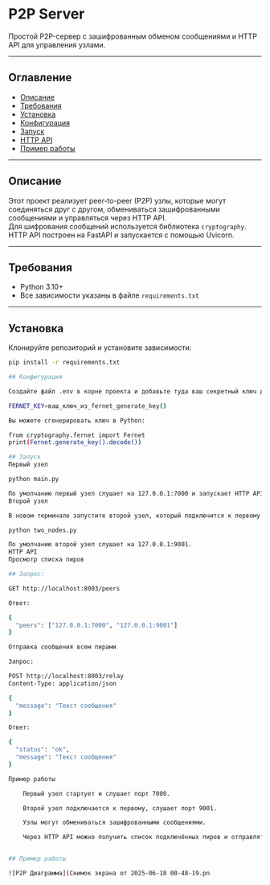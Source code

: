 # P2P Server

Простой P2P-сервер с зашифрованным обменом сообщениями и HTTP API для управления узлами.

---

## Оглавление

- [Описание](#описание)
- [Требования](#требования)
- [Установка](#установка)
- [Конфигурация](#конфигурация)
- [Запуск](#запуск)
- [HTTP API](#http-api)
- [Пример работы](#пример-работы)

---

## Описание

Этот проект реализует peer-to-peer (P2P) узлы, которые могут соединяться друг с другом, обмениваться зашифрованными сообщениями и управляться через HTTP API.  
Для шифрования сообщений используется библиотека `cryptography`. HTTP API построен на FastAPI и запускается с помощью Uvicorn.

---

## Требования

- Python 3.10+
- Все зависимости указаны в файле `requirements.txt`

---

## Установка

Клонируйте репозиторий и установите зависимости:

```bash
pip install -r requirements.txt

## Конфигурация

Создайте файл .env в корне проекта и добавьте туда ваш секретный ключ для шифрования:

FERNET_KEY=ваш_ключ_из_fernet_generate_key()

Вы можете сгенерировать ключ в Python:

from cryptography.fernet import Fernet
print(Fernet.generate_key().decode())

## Запуск
Первый узел

python main.py

По умолчанию первый узел слушает на 127.0.0.1:7000 и запускает HTTP API на порту 8000+.
Второй узел

В новом терминале запустите второй узел, который подключится к первому:

python two_nodes.py

По умолчанию второй узел слушает на 127.0.0.1:9001.
HTTP API
Просмотр списка пиров

## Запрос:

GET http://localhost:8003/peers

Ответ:

{
  "peers": ["127.0.0.1:7000", "127.0.0.1:9001"]
}

Отправка сообщения всем пирами

Запрос:

POST http://localhost:8003/relay
Content-Type: application/json

{
  "message": "Текст сообщения"
}

Ответ:

{
  "status": "ok",
  "message": "Текст сообщения"
}

Пример работы

    Первый узел стартует и слушает порт 7000.

    Второй узел подключается к первому, слушает порт 9001.

    Узлы могут обмениваться зашифрованными сообщениями.

    Через HTTP API можно получить список подключённых пиров и отправлять сообщения на всех пиров сразу.


## Пример работы

![P2P Диаграмма](Снимок экрана от 2025-06-18 00-48-19.pn


